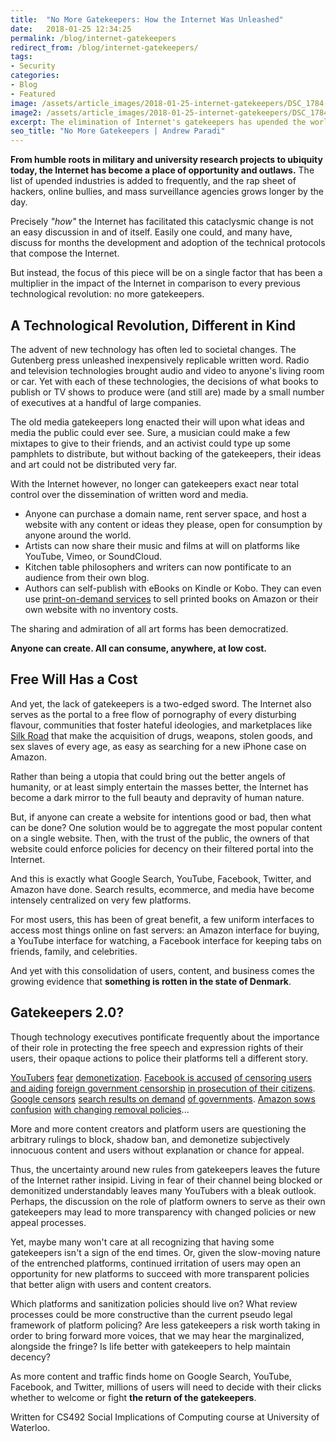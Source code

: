 ```yaml
---
title:  "No More Gatekeepers: How the Internet Was Unleashed"
date:   2018-01-25 12:34:25
permalink: /blog/internet-gatekeepers
redirect_from: /blog/internet-gatekeepers/
tags:
- Security
categories:
- Blog
- Featured
image: /assets/article_images/2018-01-25-internet-gatekeepers/DSC_1784-2500c.png
image2: /assets/article_images/2018-01-25-internet-gatekeepers/DSC_1784-500c.png
excerpt: The elimination of Internet's gatekeepers has upended the world, here's how it happened.
seo_title: "No More Gatekeepers | Andrew Paradi"
---
```


**From humble roots in military and university research projects to ubiquity today, the Internet has become a place of opportunity and outlaws.** The list of upended industries is added to frequently, and the rap sheet of hackers, online bullies, and mass surveillance agencies grows longer by the day.

Precisely *"how"* the Internet has facilitated this cataclysmic change is not an easy discussion in and of itself. Easily one could, and many have, discuss for months the development and adoption of the technical protocols that compose the Internet. 

But instead, the focus of this piece will be on a single factor that has been a multiplier in the impact of the Internet in comparison to every previous technological revolution: no more gatekeepers.

A Technological Revolution, Different in Kind
---

The advent of new technology has often led to societal changes. The Gutenberg press unleashed inexpensively replicable written word. Radio and television technologies brought audio and video to anyone's living room or car. Yet with each of these technologies, the decisions of what books to publish or TV shows to produce were (and still are) made by a small number of executives at a handful of large companies.

The old media gatekeepers long enacted their will upon what ideas and media the public could ever see. Sure, a musician could make a few mixtapes to give to their friends, and an activist could type up some pamphlets to distribute, but without backing of the gatekeepers, their ideas and art could not be distributed very far.

With the Internet however, no longer can gatekeepers exact near total control over the dissemination of written word and media. 

* Anyone can purchase a domain name, rent server space, and host a website with any content or ideas they please, open for consumption by anyone around the world. 
* Artists can now share their music and films at will on platforms like YouTube, Vimeo, or SoundCloud. 
* Kitchen table philosophers and writers can now pontificate to an audience from their own blog. 
* Authors can self-publish with eBooks on Kindle or Kobo. They can even use [print-on-demand services](http://lightningsource.com) to sell printed books on Amazon or their own website with no inventory costs.

The sharing and admiration of all art forms has been democratized.

**Anyone can create. All can consume, anywhere, at low cost.**

Free Will Has a Cost
---

And yet, the lack of gatekeepers is a two-edged sword. The Internet also serves as the portal to a free flow of pornography of every disturbing flavour, communities that foster hateful ideologies, and marketplaces like [Silk Road](https://www.wired.com/2015/04/silk-road-1/) that make the acquisition of drugs, weapons, stolen goods, and sex slaves of every age, as easy as searching for a new iPhone case on Amazon.

Rather than being a utopia that could bring out the better angels of humanity, or at least simply entertain the masses better, the Internet has become a dark mirror to the full beauty and depravity of human nature.

But, if anyone can create a website for intentions good or bad, then what can be done? One solution would be to aggregate the most popular content on a single website. Then, with the trust of the public, the owners of that website could enforce policies for decency on their filtered portal into the Internet.

And this is exactly what Google Search, YouTube, Facebook, Twitter, and Amazon have done. Search results, ecommerce, and media have become intensely centralized on very few platforms. 

For most users, this has been of great benefit, a few uniform interfaces to access most things online on fast servers: an Amazon interface for buying, a YouTube interface for watching, a Facebook interface for keeping tabs on friends, family, and celebrities.

And yet with this consolidation of users, content, and business comes the growing evidence that **something is rotten in the state of Denmark**.

Gatekeepers 2.0?
---

Though technology executives pontificate frequently about the importance of their role in protecting the free speech and expression rights of their users, their opaque actions to police their platforms tell a different story. 

[YouTubers](https://www.theverge.com/2016/9/1/12753108/youtube-is-over-party-advertising-monetization-censorship) [fear](https://kotaku.com/why-youtubers-are-freaking-out-about-money-and-censorsh-1786032317) [demonetization](https://www.pastemagazine.com/articles/2016/09/how-youtube-is-using-censorship-to-choose-advertis.html). [Facebook is accused](https://www.theguardian.com/technology/2016/may/09/facebook-newsfeed-censor-conservative-news) [of censoring users](https://www.theguardian.com/technology/2016/may/09/facebook-newsfeed-censor-conservative-news) [and aiding](https://www.usatoday.com/story/opinion/2017/10/27/facebook-censored-cross-your-countrys-government-and-they-might-censor-you-too-james-bovard-column/795271001/) [foreign government censorship](https://www.nytimes.com/2017/06/20/world/europe/germany-36-accused-of-hateful-postings-over-social-media.html) [in prosecution of their citizens](https://www.theguardian.com/technology/2017/jul/19/facebook-pakistan-blasphemy-laws-censorship). [Google censors](https://www.usnews.com/opinion/articles/2016-06-22/google-is-the-worlds-biggest-censor-and-its-power-must-be-regulated) [search results on demand](http://money.cnn.com/2015/01/04/technology/google-censorship/index.html) [of governments](https://cs.stanford.edu/people/eroberts/cs181/projects/2010-11/FreeExpressionVsSocialCohesion/google_policy.html). [Amazon sows confusion](http://www.businessinsider.com/amazons-censorship-policy-is-still-incoherent-incest-themed-erotica-removed-from-kindle-store-2010-12?IR=T) [with changing removal policies](http://cbldf.org/2012/07/the-censorship-problem-at-amazon/)...

More and more content creators and platform users are questioning the arbitrary rulings to block, shadow ban, and demonetize subjectively innocuous content and users without explanation or chance for appeal.

Thus, the uncertainty around new rules from gatekeepers leaves the future of the Internet rather insipid. Living in fear of their channel being blocked or demonitized understandably leaves many YouTubers with a bleak outlook. Perhaps, the discussion on the role of platform owners to serve as their own gatekeepers may lead to more transparency with changed policies or new appeal processes. 

Yet, maybe many won't care at all recognizing that having some gatekeepers isn't a sign of the end times. Or, given the slow-moving nature of the entrenched platforms, continued irritation of users may open an opportunity for new platforms to succeed with more transparent policies that better align with users and content creators.

Which platforms and sanitization policies should live on? What review processes could be more constructive than the current pseudo legal framework of platform policing? Are less gatekeepers a risk worth taking in order to bring forward more voices, that we may hear the marginalized, alongside the fringe? Is life better with gatekeepers to help maintain decency?

As more content and traffic finds home on Google Search, YouTube, Facebook, and Twitter, millions of users will need to decide with their clicks whether to welcome or fight **the return of the gatekeepers**.

Written for CS492 Social Implications of Computing course at University of Waterloo.
